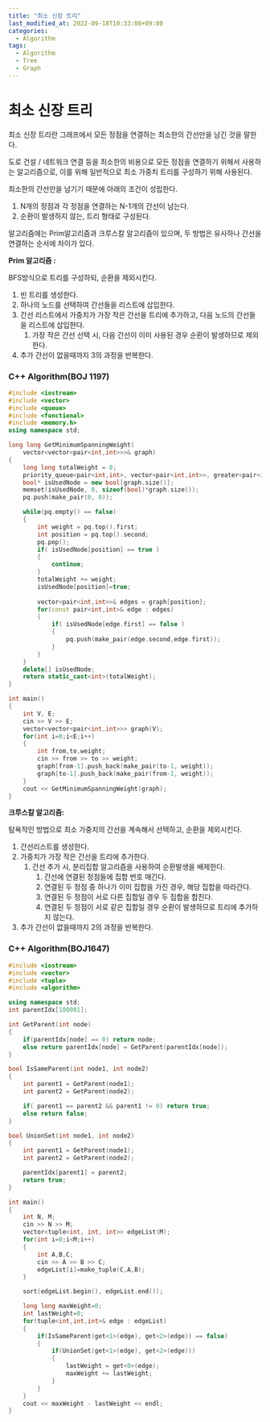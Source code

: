 ```yaml
---
title: "최소 신장 트리"
last_modified_at: 2022-09-18T10:33:00+09:00
categories:
  - Algorithm
tags:
  - Algorithm
  - Tree
  - Graph
---
```


# 최소 신장 트리

최소 신장 트리란 그래프에서 모든 정점을 연결하는 최소한의 간선만을 남긴 것을 말한다.

도로 건설 / 네트워크 연결 등을 최소한의 비용으로 모든 정점을 연결하기 위해서 사용하는 알고리즘으로, 이를 위해 일반적으로 최소 가중치 트리를 구성하기 위해 사용된다.

최소한의 간선만을 남기기 때문에 아래의 조건이 성립한다.

1. N개의 정점과 각 정점을 연결하는 N-1개의 간선이 남는다.
2. 순환이 발생하지 않는, 트리 형태로 구성된다.

알고리즘에는 Prim알고리즘과 크루스칼 알고리즘이 있으며, 두 방법은 유사하나 간선을 연결하는 순서에 차이가 있다.

**Prim 알고리즘 :**

BFS방식으로 트리를 구성하되, 순환을 제외시킨다.

1. 빈 트리를 생성한다.
2. 하나의 노드를 선택하여 간선들을 리스트에 삽입한다.
3. 간선 리스트에서 가중치가 가장 작은 간선을 트리에 추가하고, 다음 노드의 간선들을 리스트에 삽입한다.
    1. 가장 작은 간선 선택 시, 다음 간선이 이미 사용된 경우 순환이 발생하므로 제외한다.
4. 추가 간선이 없을때까지 3의 과정을 반복한다.

### C++ Algorithm(BOJ 1197)

```cpp
#include <iostream>
#include <vector>
#include <queue>
#include <functional>
#include <memory.h>
using namespace std;

long long GetMinimumSpanningWeight(
    vector<vector<pair<int,int>>>& graph)
{
    long long totalWeight = 0;
    priority_queue<pair<int,int>, vector<pair<int,int>>, greater<pair<int,int>>> pq;
    bool* isUsedNode = new bool[graph.size()];
    memset(isUsedNode, 0, sizeof(bool)*graph.size());
    pq.push(make_pair(0, 0));

    while(pq.empty() == false)
    {
        int weight = pq.top().first;
        int position = pq.top().second;
        pq.pop();
        if( isUsedNode[position] == true )
        {
            continue;
        }
        totalWeight += weight;
        isUsedNode[position]=true;
        
        vector<pair<int,int>>& edges = graph[position];
        for(const pair<int,int>& edge : edges)
        {
            if( isUsedNode[edge.first] == false )
            {
                pq.push(make_pair(edge.second,edge.first));
            }
        }         
    }
    delete[] isUsedNode;
    return static_cast<int>(totalWeight);
}

int main()
{
    int V, E;
    cin >> V >> E;
    vector<vector<pair<int,int>>> graph(V);
    for(int i=0;i<E;i++)
    {
        int from,to,weight;
        cin >> from >> to >> weight;
        graph[from-1].push_back(make_pair(to-1, weight));
        graph[to-1].push_back(make_pair(from-1, weight));
    }
    cout << GetMinimumSpanningWeight(graph);
}
```

**크루스칼 알고리즘:** 

탐욕적인 방법으로 최소 가중치의 간선을 계속해서 선택하고, 순환을 제외시킨다.

1. 간선리스트를 생성한다.
2. 가중치가 가장 작은 간선을 트리에 추가한다.
    1. 간선 추가 시, 분리집합 알고리즘을 사용하여 순환발생을 배제한다.
        1. 간선에 연결된 정점들에 집합 번호 매긴다.
        2. 연결된 두 정점 중 하나가 이미 집합을 가진 경우, 해당 집합을 따라간다.
        3. 연결된 두 정점이 서로 다른 집합일 경우 두 집합을 합친다.
        4. 연결된 두 정점이 서로 같은 집합일 경우 순환이 발생하므로 트리에 추가하지 않는다.
3. 추가 간선이 없을때까지 2의 과정을 반복한다.

### C++ Algorithm(BOJ1647)

```cpp
#include <iostream>
#include <vector>
#include <tuple>
#include <algorithm>

using namespace std;
int parentIdx[100001];

int GetParent(int node)
{
	if(parentIdx[node] == 0) return node;
	else return parentIdx[node] = GetParent(parentIdx[node]);
}

bool IsSameParent(int node1, int node2)
{
	int parent1 = GetParent(node1);
	int parent2 = GetParent(node2);

	if( parent1 == parent2 && parent1 != 0) return true;
	else return false;
}

bool UnionSet(int node1, int node2)
{
	int parent1 = GetParent(node1);
	int parent2 = GetParent(node2);

	parentIdx[parent1] = parent2;
	return true;
}

int main()
{
    int N, M;
    cin >> N >> M;
	vector<tuple<int, int, int>> edgeList(M);
    for(int i=0;i<M;i++)
    {
		int A,B,C;
		cin >> A >> B >> C;
		edgeList[i]=make_tuple(C,A,B);
    }

	sort(edgeList.begin(), edgeList.end());

	long long maxWeight=0;
	int lastWeight=0;
	for(tuple<int,int,int>& edge : edgeList)
	{
		if(IsSameParent(get<1>(edge), get<2>(edge)) == false)
		{
			if(UnionSet(get<1>(edge), get<2>(edge)))
			{
				lastWeight = get<0>(edge);
				maxWeight += lastWeight;
			}
		}
	}
	cout << maxWeight - lastWeight << endl;
}
```